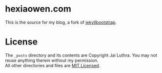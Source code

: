 # hexiaowen.com
This is the source for my blog, a fork of [jekyllbootstrap](https://github.com/plusjade/jekyll-bootstrap).  

# License
The ```_posts``` directory and its contents are Copyright Jai Luthra. You may not reuse anything therein without my permission.  
All other directories and files are [MIT Licensed](http://opensource.org/licenses/MIT).
